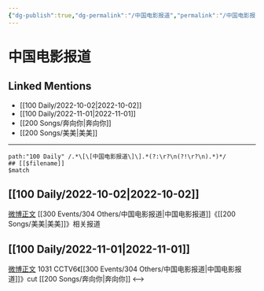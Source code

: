 ```yaml
---
{"dg-publish":true,"dg-permalink":"/中国电影报道","permalink":"/中国电影报道/"}
---
```


# 中国电影报道

## Linked Mentions
- [[100 Daily/2022-10-02\|2022-10-02]]
- [[100 Daily/2022-11-01\|2022-11-01]]
- [[200 Songs/奔向你\|奔向你]]
- [[200 Songs/美美\|美美]]


---

```expander
path:"100 Daily" /.*\[\[中国电影报道\]\].*(?:\r?\n(?!\r?\n).*)*/
## [[$filename]]
$match
```
## [[100 Daily/2022-10-02\|2022-10-02]]
[微博正文](http://weibo.com/6466290670/M8qLrxacQ) [[300 Events/304 Others/中国电影报道\|中国电影报道]]《[[200 Songs/美美\|美美]]》相关报道
## [[100 Daily/2022-11-01\|2022-11-01]]
[微博正文](http://weibo.com/6466290670/Md37j60bl) 1031 CCTV6《[[300 Events/304 Others/中国电影报道\|中国电影报道]]》cut [[200 Songs/奔向你\|奔向你]]
<-->
